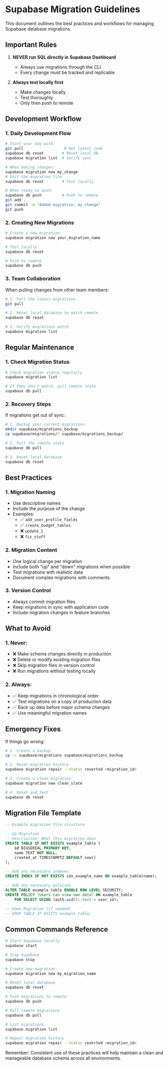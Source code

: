 # Supabase Migration Guidelines

This document outlines the best practices and workflows for managing Supabase database migrations.

## Important Rules

1. **NEVER run SQL directly in Supabase Dashboard**
   - Always use migrations through the CLI
   - Every change must be tracked and replicable

2. **Always test locally first**
   - Make changes locally
   - Test thoroughly
   - Only then push to remote

## Development Workflow

### 1. Daily Development Flow

```bash
# Start your day with:
git pull                  # Get latest code
supabase db reset        # Reset local DB
supabase migration list  # Verify sync

# When making changes:
supabase migration new my_change
# Edit the migration file
supabase db reset        # Test locally

# When ready to push:
supabase db push         # Push to remote
git add .
git commit -m "Added migration: my_change"
git push
```

### 2. Creating New Migrations

```bash
# Create a new migration
supabase migration new your_migration_name

# Test locally
supabase db reset

# Push to remote
supabase db push
```

### 3. Team Collaboration

When pulling changes from other team members:
```bash
# 1. Pull the latest migrations
git pull

# 2. Reset local database to match remote
supabase db reset

# 3. Verify migrations match
supabase migration list
```

## Regular Maintenance

### 1. Check Migration Status

```bash
# Check migration status regularly
supabase migration list

# If they don't match, pull remote state
supabase db pull
```

### 2. Recovery Steps

If migrations get out of sync:
```bash
# 1. Backup your current migrations
mkdir supabase/migrations_backup
cp supabase/migrations/* supabase/migrations_backup/

# 2. Pull the remote state
supabase db pull

# 3. Reset local database
supabase db reset
```

## Best Practices

### 1. Migration Naming
- Use descriptive names
- Include the purpose of the change
- Examples:
  - ✅ `add_user_profile_fields`
  - ✅ `create_budget_tables`
  - ❌ `update_1`
  - ❌ `fix_stuff`

### 2. Migration Content
- One logical change per migration
- Include both "up" and "down" migrations when possible
- Test migrations with realistic data
- Document complex migrations with comments

### 3. Version Control
- Always commit migration files
- Keep migrations in sync with application code
- Include migration changes in feature branches

## What to Avoid

### 1. Never:
- ❌ Make schema changes directly in production
- ❌ Delete or modify existing migration files
- ❌ Skip migration files in version control
- ❌ Run migrations without testing locally

### 2. Always:
- ✅ Keep migrations in chronological order
- ✅ Test migrations on a copy of production data
- ✅ Back up data before major schema changes
- ✅ Use meaningful migration names

## Emergency Fixes

If things go wrong:

```bash
# 1. Create a backup
cp -r supabase/migrations supabase/migrations_backup

# 2. Reset migration history
supabase migration repair --status reverted <migration_id>

# 3. Create a clean migration
supabase migration new clean_slate

# 4. Reset and test
supabase db reset
```

## Migration File Template

```sql
-- Example migration file structure

-- Up Migration
-- Description: What this migration does
CREATE TABLE IF NOT EXISTS example_table (
    id BIGSERIAL PRIMARY KEY,
    name TEXT NOT NULL,
    created_at TIMESTAMPTZ DEFAULT now()
);

-- Add any necessary indexes
CREATE INDEX IF NOT EXISTS idx_example_name ON example_table(name);

-- Add any necessary policies
ALTER TABLE example_table ENABLE ROW LEVEL SECURITY;
CREATE POLICY "Users can view own data" ON example_table
    FOR SELECT USING (auth.uid()::text = user_id);

-- Down Migration (if needed)
-- DROP TABLE IF EXISTS example_table;
```

## Common Commands Reference

```bash
# Start Supabase locally
supabase start

# Stop Supabase
supabase stop

# Create new migration
supabase migration new my_migration_name

# Reset local database
supabase db reset

# Push migrations to remote
supabase db push

# Pull remote migrations
supabase db pull

# List migrations
supabase migration list

# Repair migration history
supabase migration repair --status reverted <migration_id>
```

Remember: Consistent use of these practices will help maintain a clean and manageable database schema across all environments.
